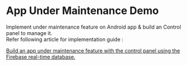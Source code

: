 # App Under Maintenance Demo

Implement under maintenance feature on Android app & build an Control panel to manage it.  
Refer following article for implementation guide :

[Build an app under maintenance feature with the control panel using the Firebase real-time database.
](https://medium.com/@sharmadhiraj.np/build-an-app-under-maintenance-feature-with-the-control-panel-using-the-firebase-real-time-f0815ef38c20)

